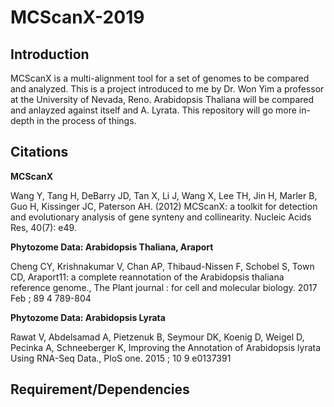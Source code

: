 # MCScanX-2019

Introduction
---------
MCScanX is a multi-alignment tool for a set of genomes to be compared and analyzed. This is a project introduced to me by Dr. Won Yim a professor at the University of Nevada, Reno. Arabidopsis Thaliana will be compared and anlayzed against itself and A. Lyrata. This repository will go more in-depth in the process of things.

Citations
---------
**MCScanX**

Wang Y, Tang H, DeBarry JD, Tan X, Li J, Wang X, Lee TH, Jin H, Marler B, Guo H, Kissinger JC, Paterson AH. (2012) MCScanX: a toolkit for detection and evolutionary analysis of gene synteny and collinearity. Nucleic Acids Res, 40(7): e49.

**Phytozome Data: Arabidopsis Thaliana, Araport**

Cheng CY, Krishnakumar V, Chan AP, Thibaud-Nissen F, Schobel S, Town CD, Araport11: a complete reannotation of the Arabidopsis thaliana reference genome., The Plant journal : for cell and molecular biology. 2017 Feb ; 89 4 789-804

**Phytozome Data: Arabidopsis Lyrata**

Rawat V, Abdelsamad A, Pietzenuk B, Seymour DK, Koenig D, Weigel D, Pecinka A, Schneeberger K, Improving the Annotation of Arabidopsis lyrata Using RNA-Seq Data., PloS one. 2015 ; 10 9 e0137391

Requirement/Dependencies
---------

